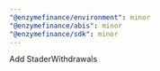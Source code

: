```yaml
---
"@enzymefinance/environment": minor
"@enzymefinance/abis": minor
"@enzymefinance/sdk": minor
---
```


Add StaderWithdrawals
